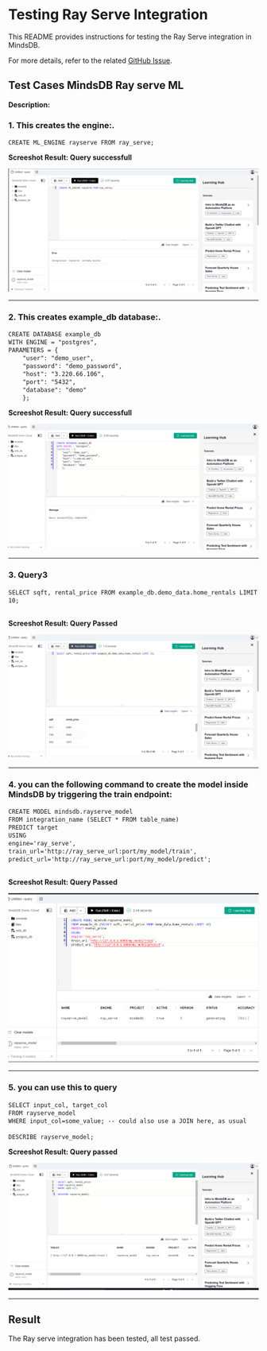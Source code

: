 # Testing Ray Serve Integration

This README provides instructions for testing the Ray Serve integration in MindsDB.

For more details, refer to the related [GitHub Issue](https://github.com/mindsdb/mindsdb/issues/8007).

## Test Cases MindsDB Ray serve ML

**Description:**
### 1. This creates  the engine:. 

```
CREATE ML_ENGINE rayserve FROM ray_serve;    

```
**Screeshot Result: Query successfull**

![test_1](assets/screenshot1.png)

-----
### 2. This creates example_db database:. 
```
CREATE DATABASE example_db
WITH ENGINE = "postgres",
PARAMETERS = {
    "user": "demo_user",
    "password": "demo_password",
    "host": "3.220.66.106",
    "port": "5432",
    "database": "demo"
    }; 

```
**Screeshot Result: Query successfull**

![test_2](assets/screenshot2.png)

-----

### 3. Query3

```
SELECT sqft, rental_price FROM example_db.demo_data.home_rentals LIMIT 10;
   

```
**Screeshot Result: Query Passed**

![test_3](assets/screenshot3.png)

-----
### 4. you can the following command to create the model inside MindsDB by triggering the train endpoint:

```
CREATE MODEL mindsdb.rayserve_model
FROM integration_name (SELECT * FROM table_name)
PREDICT target
USING 
engine='ray_serve',
train_url='http://ray_serve_url:port/my_model/train',
predict_url='http://ray_serve_url:port/my_model/predict';
   

```
**Screeshot Result: Query Passed**

![test_2](assets/screenshot4.png)

-----


### 5. you can use this to query

```
SELECT input_col, target_col
FROM rayserve_model
WHERE input_col=some_value; -- could also use a JOIN here, as usual

DESCRIBE rayserve_model;

```
**Screeshot Result: Query passed**

![test_5](assets/screenshot5.png)

-----



## Result
The Ray serve integration has been  tested, all test passed.
